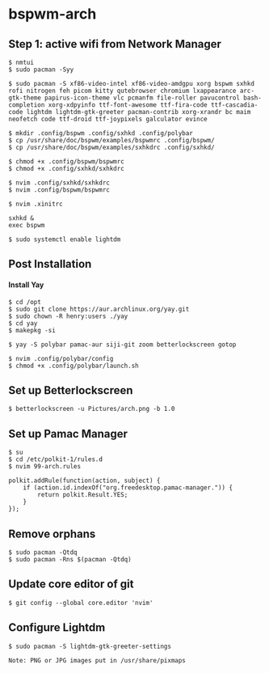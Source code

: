 # bspwm-arch
## Step 1: active wifi from Network Manager
```
$ nmtui
$ sudo pacman -Syy
```

```
$ sudo pacman -S xf86-video-intel xf86-video-amdgpu xorg bspwm sxhkd rofi nitrogen feh picom kitty qutebrowser chromium lxappearance arc-gtk-theme papirus-icon-theme vlc pcmanfm file-roller pavucontrol bash-completion xorg-xdpyinfo ttf-font-awesome ttf-fira-code ttf-cascadia-code lightdm lightdm-gtk-greeter pacman-contrib xorg-xrandr bc maim neofetch code ttf-droid ttf-joypixels galculator evince

```

```
$ mkdir .config/bspwm .config/sxhkd .config/polybar
$ cp /usr/share/doc/bspwm/examples/bspwmrc .config/bspwm/
$ cp /usr/share/doc/bspwm/examples/sxhkdrc .config/sxhkd/

$ chmod +x .config/bspwm/bspwmrc
$ chmod +x .config/sxhkd/sxhkdrc

$ nvim .config/sxhkd/sxhkdrc
$ nvim .config/bspwm/bspwmrc

```
```
$ nvim .xinitrc

sxhkd &
exec bspwm
```
```
$ sudo systemctl enable lightdm
```
## Post Installation
#### Install Yay

```
$ cd /opt
$ sudo git clone https://aur.archlinux.org/yay.git
$ sudo chown -R henry:users ./yay
$ cd yay
$ makepkg -si
```

```
$ yay -S polybar pamac-aur siji-git zoom betterlockscreen gotop
```

```
$ nvim .config/polybar/config
$ chmod +x .config/polybar/launch.sh
```
## Set up Betterlockscreen
```
$ betterlockscreen -u Pictures/arch.png -b 1.0
```
## Set up Pamac Manager
```
$ su
$ cd /etc/polkit-1/rules.d
$ nvim 99-arch.rules

polkit.addRule(function(action, subject) {
	if (action.id.indexOf("org.freedesktop.pamac-manager.")) {
		return polkit.Result.YES;
	}
});
```
## Remove orphans
```
$ sudo pacman -Qtdq
$ sudo pacman -Rns $(pacman -Qtdq)
```
## Update core editor of git
```
$ git config --global core.editor 'nvim'
```
## Configure Lightdm
```
$ sudo pacman -S lightdm-gtk-greeter-settings

Note: PNG or JPG images put in /usr/share/pixmaps
```

